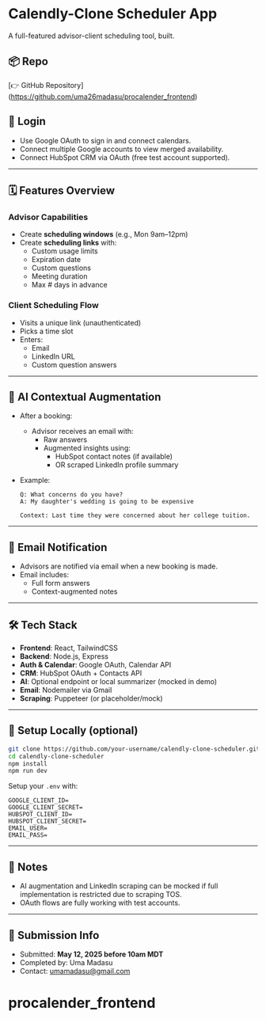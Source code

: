 
# Calendly-Clone Scheduler App

A full-featured advisor-client scheduling tool, built.


## 📦 Repo

[👉 GitHub Repository] (https://github.com/uma26madasu/procalender_frontend)


## 🔐 Login

- Use Google OAuth to sign in and connect calendars.
- Connect multiple Google accounts to view merged availability.
- Connect HubSpot CRM via OAuth (free test account supported).

---

## 🗓 Features Overview

### Advisor Capabilities
- Create **scheduling windows** (e.g., Mon 9am–12pm)
- Create **scheduling links** with:
  - Custom usage limits
  - Expiration date
  - Custom questions
  - Meeting duration
  - Max # days in advance

### Client Scheduling Flow
- Visits a unique link (unauthenticated)
- Picks a time slot
- Enters:
  - Email
  - LinkedIn URL
  - Custom question answers

---

## 🧠 AI Contextual Augmentation

- After a booking:
  - Advisor receives an email with:
    - Raw answers
    - Augmented insights using:
      - HubSpot contact notes (if available)
      - OR scraped LinkedIn profile summary
- Example:

  ```
  Q: What concerns do you have?
  A: My daughter's wedding is going to be expensive

  Context: Last time they were concerned about her college tuition.
  ```

---

## 📧 Email Notification

- Advisors are notified via email when a new booking is made.
- Email includes:
  - Full form answers
  - Context-augmented notes

---

## 🛠 Tech Stack

- **Frontend**: React, TailwindCSS
- **Backend**: Node.js, Express
- **Auth & Calendar**: Google OAuth, Calendar API
- **CRM**: HubSpot OAuth + Contacts API
- **AI**: Optional endpoint or local summarizer (mocked in demo)
- **Email**: Nodemailer via Gmail
- **Scraping**: Puppeteer (or placeholder/mock)

---

## 🚀 Setup Locally (optional)

```bash
git clone https://github.com/your-username/calendly-clone-scheduler.git
cd calendly-clone-scheduler
npm install
npm run dev
```

Setup your `.env` with:

```
GOOGLE_CLIENT_ID=
GOOGLE_CLIENT_SECRET=
HUBSPOT_CLIENT_ID=
HUBSPOT_CLIENT_SECRET=
EMAIL_USER=
EMAIL_PASS=
```

---

## 📌 Notes

- AI augmentation and LinkedIn scraping can be mocked if full implementation is restricted due to scraping TOS.
- OAuth flows are fully working with test accounts.

---

## 📅 Submission Info

- Submitted: **May 12, 2025 before 10am MDT**
- Completed by: Uma Madasu
- Contact: umamadasu@gmail.com
# procalender_frontend
